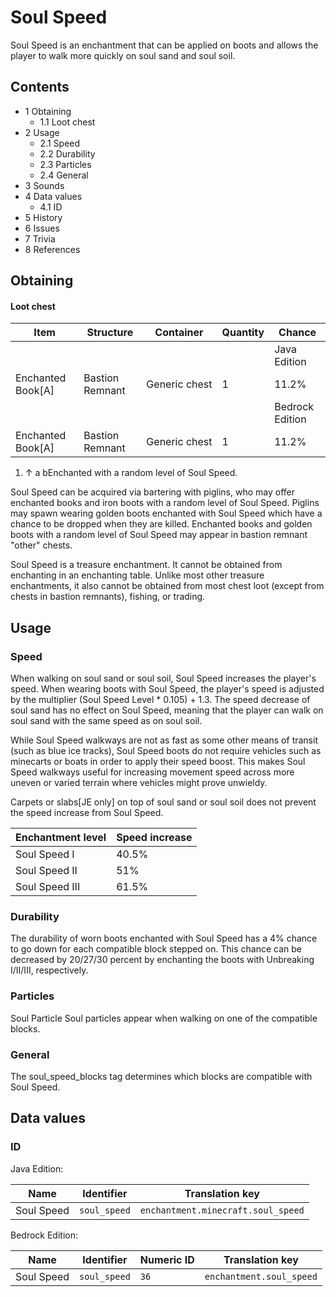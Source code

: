 # Soul Speed
Soul Speed is an enchantment that can be applied on boots and allows the player to walk more quickly on soul sand and soul soil.

## Contents
- 1 Obtaining
	- 1.1 Loot chest
- 2 Usage
	- 2.1 Speed
	- 2.2 Durability
	- 2.3 Particles
	- 2.4 General
- 3 Sounds
- 4 Data values
	- 4.1 ID
- 5 History
- 6 Issues
- 7 Trivia
- 8 References

## Obtaining
#### Loot chest
| Item              | Structure       | Container     | Quantity | Chance          |
|-------------------|-----------------|---------------|----------|-----------------|
|                   |                 |               |          | Java Edition    |
| Enchanted Book[A] | Bastion Remnant | Generic chest | 1        | 11.2%           |
|                   |                 |               |          | Bedrock Edition |
| Enchanted Book[A] | Bastion Remnant | Generic chest | 1        | 11.2%           |

1. ↑ a bEnchanted with a random level of Soul Speed.

Soul Speed can be acquired via bartering with piglins, who may offer enchanted books and iron boots with a random level of Soul Speed. Piglins may spawn wearing golden boots enchanted with Soul Speed which have a chance to be dropped when they are killed. Enchanted books and golden boots with a random level of Soul Speed may appear in bastion remnant "other" chests.

Soul Speed is a treasure enchantment. It cannot be obtained from enchanting in an enchanting table. Unlike most other treasure enchantments, it also cannot be obtained from most chest loot (except from chests in bastion remnants), fishing, or trading.

## Usage
### Speed
When walking on soul sand or soul soil, Soul Speed increases the player's speed. When wearing boots with Soul Speed, the player's speed is adjusted by the multiplier (Soul Speed Level * 0.105) + 1.3. The speed decrease of soul sand has no effect on Soul Speed, meaning that the player can walk on soul sand with the same speed as on soul soil.

While Soul Speed walkways are not as fast as some other means of transit (such as blue ice tracks), Soul Speed boots do not require vehicles such as minecarts or boats in order to apply their speed boost. This makes Soul Speed walkways useful for increasing movement speed across more uneven or varied terrain where vehicles might prove unwieldy. 

Carpets or slabs‌[JE  only] on top of soul sand or soul soil does not prevent the speed increase from Soul Speed.

| Enchantment level | Speed increase |
|-------------------|----------------|
| Soul Speed I      | 40.5%          |
| Soul Speed II     | 51%            |
| Soul Speed III    | 61.5%          |

### Durability
The durability of worn boots enchanted with Soul Speed has a 4% chance to go down for each compatible block stepped on. This chance can be decreased by 20/27/30 percent by enchanting the boots with Unbreaking I/II/III, respectively.

### Particles
Soul Particle
Soul particles appear when walking on one of the compatible blocks.

### General
The soul_speed_blocks tag determines which blocks are compatible with Soul Speed.

## Data values
### ID
Java Edition:

| Name       | Identifier   | Translation key                    |
|------------|--------------|------------------------------------|
| Soul Speed | `soul_speed` | `enchantment.minecraft.soul_speed` |

Bedrock Edition:

| Name       | Identifier   | Numeric ID | Translation key          |
|------------|--------------|------------|--------------------------|
| Soul Speed | `soul_speed` | `36`       | `enchantment.soul_speed` |


